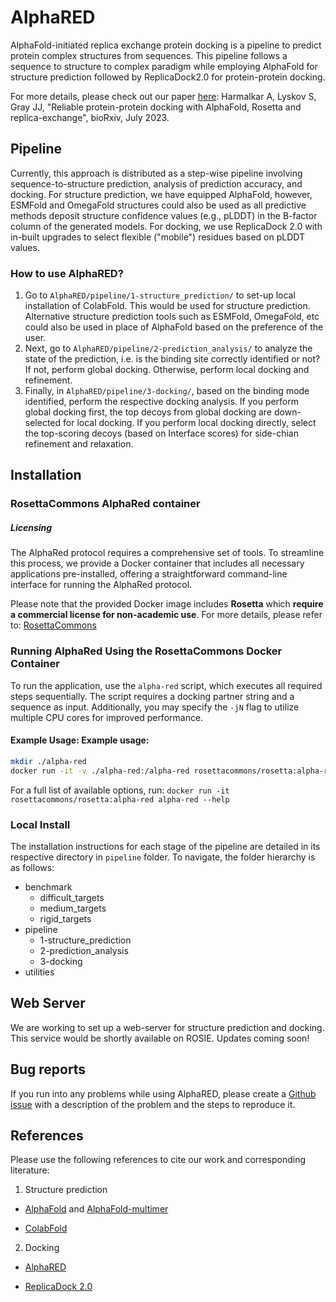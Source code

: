 # AlphaRED
AlphaFold-initiated replica exchange protein docking is a pipeline to predict protein complex structures from sequences. This pipeline follows a sequence to structure to complex paradigm while employing AlphaFold for structure prediction followed by ReplicaDock2.0 for protein-protein docking. 

For more details, please check out our paper [here](https://doi.org/10.1101/2023.07.28.551063):
Harmalkar A, Lyskov S, Gray JJ, "Reliable protein-protein docking with AlphaFold, Rosetta and replica-exchange", bioRxiv, July 2023. 

## Pipeline

Currently, this approach is distributed as a step-wise pipeline involving sequence-to-structure prediction, analysis of prediction accuracy, and docking. 
For structure prediction, we have equipped AlphaFold, however, ESMFold and OmegaFold structures could also be used as all predictive methods deposit structure confidence values (e.g., pLDDT) in the B-factor column of the generated models.
For docking, we use ReplicaDock 2.0 with in-built upgrades to select flexible ("mobile") residues based on pLDDT values.

### How to use AlphaRED?

1. Go to `AlphaRED/pipeline/1-structure_prediction/` to set-up local installation of ColabFold. This would be used for structure prediction. Alternative structure prediction tools such as ESMFold, OmegaFold, etc could also be used in place of AlphaFold based on the preference of the user.
2. Next, go to `AlphaRED/pipeline/2-prediction_analysis/` to analyze the state of the prediction, i.e. is the binding site correctly identified or not? If not, perform global docking. Otherwise, perform local docking and refinement.
3. Finally, in `AlphaRED/pipeline/3-docking/`, based on the binding mode identified, perform the respective docking analysis. If you perform global docking first, the top decoys from global docking are down-selected for local docking. If you perform local docking directly, select the top-scoring decoys (based on Interface scores) for side-chian refinement and relaxation. 


## Installation

### RosettaCommons AlphaRed container

##### Licensing
The AlphaRed protocol requires a comprehensive set of tools. To streamline this process, we provide a Docker container that includes all necessary applications pre-installed, offering a straightforward command-line interface for running the AlphaRed protocol.

Please note that the provided Docker image includes **Rosetta** which **require a commercial license for non-academic use**. For more details, please refer to: [RosettaCommons](https://github.com/RosettaCommons/rosetta)

### Running AlphaRed Using the RosettaCommons Docker Container

To run the application, use the `alpha-red` script, which executes all required steps sequentially. The script requires a docking partner string and a sequence as input. Additionally, you may specify the `-jN` flag to utilize multiple CPU cores for improved performance.

#### Example Usage: Example usage:
```sh
mkdir ./alpha-red
docker run -it -v ./alpha-red:/alpha-red rosettacommons/rosetta:alpha-red alpha-red -j32 A_B AACD:BBCCC
```

For a full list of available options, run: `docker run -it rosettacommons/rosetta:alpha-red alpha-red --help`

### Local Install

The installation instructions for each stage of the pipeline are detailed in its respective directory in `pipeline` folder. 
To navigate, the folder hierarchy is as follows:

* benchmark
    * difficult_targets
    * medium_targets
    * rigid_targets
* pipeline
    * 1-structure_prediction
    * 2-prediction_analysis
    * 3-docking
* utilities


## Web Server

We are working to set up a web-server for structure prediction and docking. This service would be shortly available on ROSIE. Updates coming soon!

## Bug reports

If you run into any problems while using AlphaRED, please create a [Github issue](https://github.com/Graylab/AlphaRED/issues) with a description of the problem and the steps to reproduce it.

## References

Please use the following references to cite our work and corresponding literature:

1. Structure prediction

* [AlphaFold](https://github.com/Graylab/AlphaRED/issues) and [AlphaFold-multimer](https://www.biorxiv.org/content/10.1101/2021.10.04.463034v1)

* [ColabFold](https://www.nature.com/articles/s41592-022-01488-1)

2. Docking

* [AlphaRED](https://doi.org/10.1101/2023.07.28.551063)

* [ReplicaDock 2.0](https://doi.org/10.1371/journal.pcbi.1010124)
